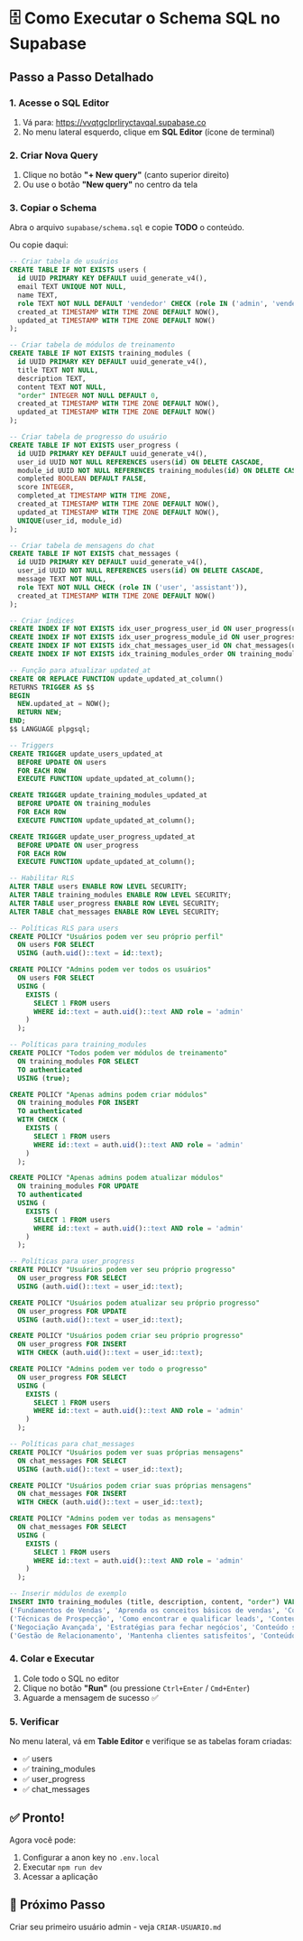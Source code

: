 # 🗄️ Como Executar o Schema SQL no Supabase

## Passo a Passo Detalhado

### 1. Acesse o SQL Editor

1. Vá para: https://vvqtgclprliryctavqal.supabase.co
2. No menu lateral esquerdo, clique em **SQL Editor** (ícone de terminal)

### 2. Criar Nova Query

1. Clique no botão **"+ New query"** (canto superior direito)
2. Ou use o botão **"New query"** no centro da tela

### 3. Copiar o Schema

Abra o arquivo `supabase/schema.sql` e copie **TODO** o conteúdo.

Ou copie daqui:

```sql
-- Criar tabela de usuários
CREATE TABLE IF NOT EXISTS users (
  id UUID PRIMARY KEY DEFAULT uuid_generate_v4(),
  email TEXT UNIQUE NOT NULL,
  name TEXT,
  role TEXT NOT NULL DEFAULT 'vendedor' CHECK (role IN ('admin', 'vendedor')),
  created_at TIMESTAMP WITH TIME ZONE DEFAULT NOW(),
  updated_at TIMESTAMP WITH TIME ZONE DEFAULT NOW()
);

-- Criar tabela de módulos de treinamento
CREATE TABLE IF NOT EXISTS training_modules (
  id UUID PRIMARY KEY DEFAULT uuid_generate_v4(),
  title TEXT NOT NULL,
  description TEXT,
  content TEXT NOT NULL,
  "order" INTEGER NOT NULL DEFAULT 0,
  created_at TIMESTAMP WITH TIME ZONE DEFAULT NOW(),
  updated_at TIMESTAMP WITH TIME ZONE DEFAULT NOW()
);

-- Criar tabela de progresso do usuário
CREATE TABLE IF NOT EXISTS user_progress (
  id UUID PRIMARY KEY DEFAULT uuid_generate_v4(),
  user_id UUID NOT NULL REFERENCES users(id) ON DELETE CASCADE,
  module_id UUID NOT NULL REFERENCES training_modules(id) ON DELETE CASCADE,
  completed BOOLEAN DEFAULT FALSE,
  score INTEGER,
  completed_at TIMESTAMP WITH TIME ZONE,
  created_at TIMESTAMP WITH TIME ZONE DEFAULT NOW(),
  updated_at TIMESTAMP WITH TIME ZONE DEFAULT NOW(),
  UNIQUE(user_id, module_id)
);

-- Criar tabela de mensagens do chat
CREATE TABLE IF NOT EXISTS chat_messages (
  id UUID PRIMARY KEY DEFAULT uuid_generate_v4(),
  user_id UUID NOT NULL REFERENCES users(id) ON DELETE CASCADE,
  message TEXT NOT NULL,
  role TEXT NOT NULL CHECK (role IN ('user', 'assistant')),
  created_at TIMESTAMP WITH TIME ZONE DEFAULT NOW()
);

-- Criar índices
CREATE INDEX IF NOT EXISTS idx_user_progress_user_id ON user_progress(user_id);
CREATE INDEX IF NOT EXISTS idx_user_progress_module_id ON user_progress(module_id);
CREATE INDEX IF NOT EXISTS idx_chat_messages_user_id ON chat_messages(user_id);
CREATE INDEX IF NOT EXISTS idx_training_modules_order ON training_modules("order");

-- Função para atualizar updated_at
CREATE OR REPLACE FUNCTION update_updated_at_column()
RETURNS TRIGGER AS $$
BEGIN
  NEW.updated_at = NOW();
  RETURN NEW;
END;
$$ LANGUAGE plpgsql;

-- Triggers
CREATE TRIGGER update_users_updated_at
  BEFORE UPDATE ON users
  FOR EACH ROW
  EXECUTE FUNCTION update_updated_at_column();

CREATE TRIGGER update_training_modules_updated_at
  BEFORE UPDATE ON training_modules
  FOR EACH ROW
  EXECUTE FUNCTION update_updated_at_column();

CREATE TRIGGER update_user_progress_updated_at
  BEFORE UPDATE ON user_progress
  FOR EACH ROW
  EXECUTE FUNCTION update_updated_at_column();

-- Habilitar RLS
ALTER TABLE users ENABLE ROW LEVEL SECURITY;
ALTER TABLE training_modules ENABLE ROW LEVEL SECURITY;
ALTER TABLE user_progress ENABLE ROW LEVEL SECURITY;
ALTER TABLE chat_messages ENABLE ROW LEVEL SECURITY;

-- Políticas RLS para users
CREATE POLICY "Usuários podem ver seu próprio perfil"
  ON users FOR SELECT
  USING (auth.uid()::text = id::text);

CREATE POLICY "Admins podem ver todos os usuários"
  ON users FOR SELECT
  USING (
    EXISTS (
      SELECT 1 FROM users
      WHERE id::text = auth.uid()::text AND role = 'admin'
    )
  );

-- Políticas para training_modules
CREATE POLICY "Todos podem ver módulos de treinamento"
  ON training_modules FOR SELECT
  TO authenticated
  USING (true);

CREATE POLICY "Apenas admins podem criar módulos"
  ON training_modules FOR INSERT
  TO authenticated
  WITH CHECK (
    EXISTS (
      SELECT 1 FROM users
      WHERE id::text = auth.uid()::text AND role = 'admin'
    )
  );

CREATE POLICY "Apenas admins podem atualizar módulos"
  ON training_modules FOR UPDATE
  TO authenticated
  USING (
    EXISTS (
      SELECT 1 FROM users
      WHERE id::text = auth.uid()::text AND role = 'admin'
    )
  );

-- Políticas para user_progress
CREATE POLICY "Usuários podem ver seu próprio progresso"
  ON user_progress FOR SELECT
  USING (auth.uid()::text = user_id::text);

CREATE POLICY "Usuários podem atualizar seu próprio progresso"
  ON user_progress FOR UPDATE
  USING (auth.uid()::text = user_id::text);

CREATE POLICY "Usuários podem criar seu próprio progresso"
  ON user_progress FOR INSERT
  WITH CHECK (auth.uid()::text = user_id::text);

CREATE POLICY "Admins podem ver todo o progresso"
  ON user_progress FOR SELECT
  USING (
    EXISTS (
      SELECT 1 FROM users
      WHERE id::text = auth.uid()::text AND role = 'admin'
    )
  );

-- Políticas para chat_messages
CREATE POLICY "Usuários podem ver suas próprias mensagens"
  ON chat_messages FOR SELECT
  USING (auth.uid()::text = user_id::text);

CREATE POLICY "Usuários podem criar suas próprias mensagens"
  ON chat_messages FOR INSERT
  WITH CHECK (auth.uid()::text = user_id::text);

CREATE POLICY "Admins podem ver todas as mensagens"
  ON chat_messages FOR SELECT
  USING (
    EXISTS (
      SELECT 1 FROM users
      WHERE id::text = auth.uid()::text AND role = 'admin'
    )
  );

-- Inserir módulos de exemplo
INSERT INTO training_modules (title, description, content, "order") VALUES
('Fundamentos de Vendas', 'Aprenda os conceitos básicos de vendas', 'Conteúdo do módulo sobre fundamentos...', 1),
('Técnicas de Prospecção', 'Como encontrar e qualificar leads', 'Conteúdo sobre prospecção...', 2),
('Negociação Avançada', 'Estratégias para fechar negócios', 'Conteúdo sobre negociação...', 3),
('Gestão de Relacionamento', 'Mantenha clientes satisfeitos', 'Conteúdo sobre relacionamento...', 4);
```

### 4. Colar e Executar

1. Cole todo o SQL no editor
2. Clique no botão **"Run"** (ou pressione `Ctrl+Enter` / `Cmd+Enter`)
3. Aguarde a mensagem de sucesso ✅

### 5. Verificar

No menu lateral, vá em **Table Editor** e verifique se as tabelas foram criadas:

- ✅ users
- ✅ training_modules
- ✅ user_progress
- ✅ chat_messages

## ✅ Pronto!

Agora você pode:

1. Configurar a anon key no `.env.local`
2. Executar `npm run dev`
3. Acessar a aplicação

## 🎯 Próximo Passo

Criar seu primeiro usuário admin - veja `CRIAR-USUARIO.md`